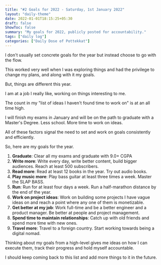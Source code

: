 ```yaml
---
title: "#2 Goals for 2022 - Saturday, 1st January 2022"
layout: "daily-theme"
date: 2022-01-01T18:15:25+05:30
draft: false
ShowToc: false
summary: "My goals for 2022, publicly posted for accountability."
tags: ["daily log"]
categories: ["Daily Dose of Pottekkat"]
---
```


I don't usually set concrete goals for the year but instead choose to go with the flow.

This worked very well when I was exploring things and had the privilege to change my plans, and along with it my goals.

But, things are different this year.

I am at a job I really like, working on things interesting to me.

The count in my "list of ideas I haven't found time to work on" is at an all time high.

I will finish my exams in January and will be on the path to graduate with a Master's Degree. Less school. More time to work on ideas.

All of these factors signal the need to set and work on goals consistently and efficiently.

So, here are my goals for the year.

1. **Graduate**: Clear all my exams and graduate with 9.0+ CGPA
2. **Write more**: Write every day, write better content, build bigger audiences. Reach at least 500 subscribers.
3. **Read more**: Read at least 12 books in the year. Try out audio books.
4. **Play music more**: Play bass guitar at least three times a week. Master the SLAP BASS.
5. **Run**: Run for at least four days a week. Run a half-marathon distance by the end of the year.
6. **Work on project ideas**: Work on building some projects I have vague ideas on and reach a point where any one of them is monetizable.
7. **Get better at my job**: Work full-time and be a better engineer and a product manager. Be better at people and project management.
8. **Spend time to maintain relationships**: Catch up with old friends and spend more time with new ones.
9. **Travel more**: Travel to a foreign country. Start working towards being a digital nomad.

Thinking about my goals from a high-level gives me ideas on how I can execute them, track their progress and hold myself accountable.

I should keep coming back to this list and add more things to it in the future.
